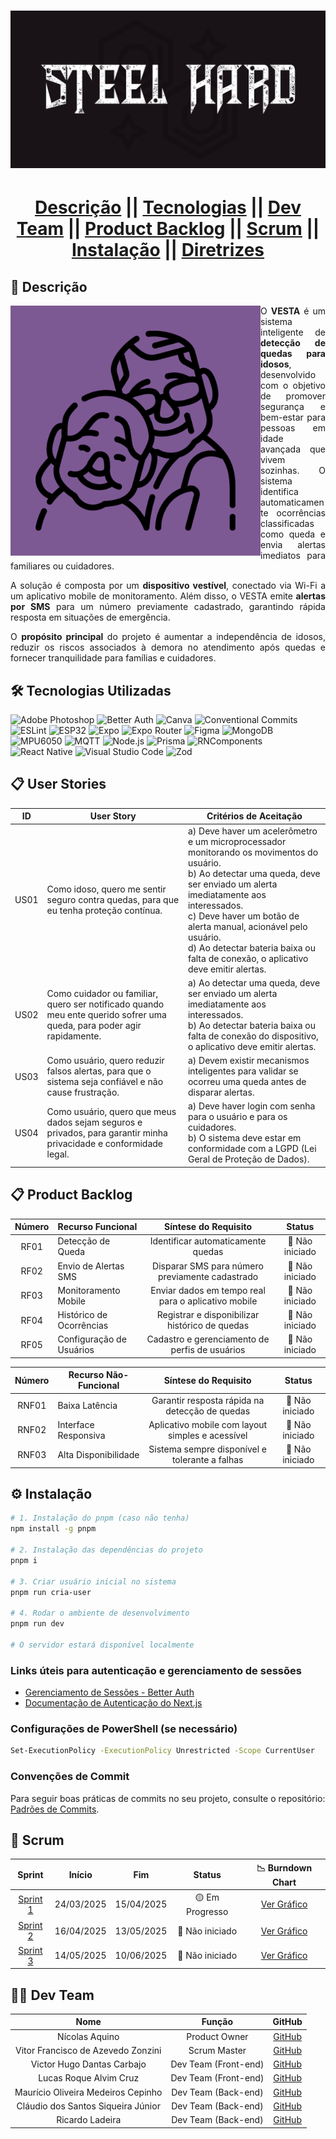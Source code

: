 # ![Imagem de Capa](assets/steelhard-logo-prototype.png)

<div align="center">
<h1>
<a href="#descrição">Descrição</a> || 
<a href="#tecnologias">Tecnologias</a> || 
<a href="#dev-team">Dev Team</a> || 
<a href="#product-backlog">Product Backlog</a> || 
<a href="#scrum">Scrum</a> || 
<a href="#instalação">Instalação</a> || 
<a href="public/docs/ABP_VESTA.pdf">Diretrizes</a>
</h1>
</div>

## 📝 Descrição


<img src="assets/vesta-logo.png" min-width="400px" max-width="400px" width="400px" align="left" alt="Logo do VESTA">

<div style="text-align: justify;">
  <p style="text-align: justify;">
    O <strong>VESTA</strong> é um sistema inteligente de <strong>detecção de quedas para idosos</strong>, desenvolvido com o objetivo de promover segurança e bem-estar para pessoas em idade avançada que vivem sozinhas. O sistema identifica automaticamente ocorrências classificadas como queda e envia alertas imediatos para familiares ou cuidadores.
  </p>
  <p style="text-align: justify;">
    A solução é composta por um <strong>dispositivo vestível</strong>, conectado via Wi-Fi a um aplicativo mobile de monitoramento. Além disso, o VESTA emite <strong>alertas por SMS</strong> para um número previamente cadastrado, garantindo rápida resposta em situações de emergência.
  </p>
  <p style="text-align: justify;">
    O <strong>propósito principal</strong> do projeto é aumentar a independência de idosos, reduzir os riscos associados à demora no atendimento após quedas e fornecer tranquilidade para famílias e cuidadores.
  </p>
</div>

## 🛠️ Tecnologias Utilizadas

![Adobe Photoshop](https://img.shields.io/badge/Adobe%20Photoshop-31A8FF?style=for-the-badge&logo=adobe-photoshop&logoColor=white)
![Better Auth](https://img.shields.io/badge/Better%20Auth-4CAF50?style=for-the-badge&logo=auth0&logoColor=white)
![Canva](https://img.shields.io/badge/Canva-00C4CC?style=for-the-badge&logo=canva&logoColor=white)
![Conventional Commits](https://img.shields.io/badge/Conventional%20Commits-FE5196?style=for-the-badge&logo=git&logoColor=white)
![ESLint](https://img.shields.io/badge/ESLint-4B32C3?style=for-the-badge&logo=eslint&logoColor=white)
![ESP32](https://img.shields.io/badge/ESP32-000000?style=for-the-badge&logo=espressif&logoColor=white)
![Expo](https://img.shields.io/badge/Expo-000020?style=for-the-badge&logo=expo&logoColor=white)
![Expo Router](https://img.shields.io/badge/Expo%20Router-4630EB?style=for-the-badge&logo=react&logoColor=white)
![Figma](https://img.shields.io/badge/Figma-F24E1E?style=for-the-badge&logo=figma&logoColor=white)
![MongoDB](https://img.shields.io/badge/MongoDB-47A248?style=for-the-badge&logo=mongodb&logoColor=white)
![MPU6050](https://img.shields.io/badge/MPU6050-FF6F00?style=for-the-badge&logo=sensor&logoColor=white)
![MQTT](https://img.shields.io/badge/MQTT-660066?style=for-the-badge&logo=eclipse-mosquitto&logoColor=white)
![Node.js](https://img.shields.io/badge/Node.js-6DA55F?style=for-the-badge&logo=node.js&logoColor=white)
![Prisma](https://img.shields.io/badge/Prisma-3982CE?style=for-the-badge&logo=prisma&logoColor=white)
![RNComponents](https://img.shields.io/badge/RNComponents-61DAFB?style=for-the-badge&logo=react&logoColor=white)
![React Native](https://img.shields.io/badge/React%20Native-20232A?style=for-the-badge&logo=react&logoColor=61DAFB)
![Visual Studio Code](https://img.shields.io/badge/Visual%20Studio%20Code-0078d7?style=for-the-badge&logo=visual-studio-code&logoColor=white)
![Zod](https://img.shields.io/badge/Zod-3068B7?style=for-the-badge&logo=typescript&logoColor=white)

## 📋 User Stories

| ID    | User Story | Critérios de Aceitação |
|-------|------------|----------------------|
| US01  | Como idoso, quero me sentir seguro contra quedas, para que eu tenha proteção contínua. | a) Deve haver um acelerômetro e um microprocessador monitorando os movimentos do usuário.<br>b) Ao detectar uma queda, deve ser enviado um alerta imediatamente aos interessados.<br>c) Deve haver um botão de alerta manual, acionável pelo usuário.<br>d) Ao detectar bateria baixa ou falta de conexão, o aplicativo deve emitir alertas. |
| US02  | Como cuidador ou familiar, quero ser notificado quando meu ente querido sofrer uma queda, para poder agir rapidamente. | a) Ao detectar uma queda, deve ser enviado um alerta imediatamente aos interessados.<br>b) Ao detectar bateria baixa ou falta de conexão do dispositivo, o aplicativo deve emitir alertas. |
| US03  | Como usuário, quero reduzir falsos alertas, para que o sistema seja confiável e não cause frustração. | a) Devem existir mecanismos inteligentes para validar se ocorreu uma queda antes de disparar alertas. |
| US04  | Como usuário, quero que meus dados sejam seguros e privados, para garantir minha privacidade e conformidade legal. | a) Deve haver login com senha para o usuário e para os cuidadores.<br>b) O sistema deve estar em conformidade com a LGPD (Lei Geral de Proteção de Dados). |

## 📋 Product Backlog
| Número | Recurso Funcional           | Síntese do Requisito                                         | Status          |
|:------:|-----------------------------|:------------------------------------------------------------:|:---------------:|
|  RF01  | Detecção de Queda           | Identificar automaticamente quedas                           | 🔴 Não iniciado |
|  RF02  | Envio de Alertas SMS        | Disparar SMS para número previamente cadastrado              | 🔴 Não iniciado |
|  RF03  | Monitoramento Mobile        | Enviar dados em tempo real para o aplicativo mobile          | 🔴 Não iniciado |
|  RF04  | Histórico de Ocorrências    | Registrar e disponibilizar histórico de quedas               | 🔴 Não iniciado |
|  RF05  | Configuração de Usuários    | Cadastro e gerenciamento de perfis de usuários               | 🔴 Não iniciado |

| Número  | Recurso Não-Funcional       | Síntese do Requisito                                         | Status          |
|:-------:|-----------------------------|:------------------------------------------------------------:|:---------------:|
|  RNF01  | Baixa Latência              | Garantir resposta rápida na detecção de quedas               | 🔴 Não iniciado |
|  RNF02  | Interface Responsiva        | Aplicativo mobile com layout simples e acessível             | 🔴 Não iniciado |
|  RNF03  | Alta Disponibilidade        | Sistema sempre disponível e tolerante a falhas               | 🔴 Não iniciado |


## ⚙️ Instalação

```bash
# 1. Instalação do pnpm (caso não tenha)
npm install -g pnpm

# 2. Instalação das dependências do projeto
pnpm i

# 3. Criar usuário inicial no sistema
pnpm run cria-user

# 4. Rodar o ambiente de desenvolvimento
pnpm run dev

# O servidor estará disponível localmente
```

### Links úteis para autenticação e gerenciamento de sessões

- [Gerenciamento de Sessões - Better Auth](https://www.better-auth.com/docs/concepts/session-management#get-session)
- [Documentação de Autenticação do Next.js](https://nextjs.org/docs/pages/building-your-application/authentication)

### Configurações de PowerShell (se necessário)

```bash
Set-ExecutionPolicy -ExecutionPolicy Unrestricted -Scope CurrentUser
```

### Convenções de Commit


Para seguir boas práticas de commits no seu projeto, consulte o repositório:  
[Padrões de Commits](https://github.com/iuricode/padroes-de-commits).

## 🔄 Scrum
| Sprint                                    | Início     | Fim        | Status           | 📉 Burndown Chart                                        |
|:-----------------------------------------:|:----------:|:----------:|:----------------:|:---------------------------------------------------------:|
| [Sprint 1](public/docs/sprintbacklog1.md) | 24/03/2025 | 15/04/2025 | 🟡 Em Progresso | [Ver Gráfico](public/docs/Burndown/Burndown_Sprint_1.png) |
| [Sprint 2](public/docs/sprintbacklog2.md) | 16/04/2025 | 13/05/2025 | 🔴 Não iniciado | [Ver Gráfico](public/docs/Burndown/Burndown_Sprint_2.png) |
| [Sprint 3](public/docs/sprintbacklog3.md) | 14/05/2025 | 10/06/2025 | 🔴 Não iniciado | [Ver Gráfico](public/docs/Burndown/Burndown_Sprint_3.png) |

## 👨‍💻 Dev Team

| Nome                               | Função              | GitHub                                          |
|:----------------------------------:|:-------------------:|:-----------------------------------------------:|
| Nícolas Aquino                     | Product Owner       | [GitHub](https://github.com/Nickaqui)           |
| Vitor Francisco de Azevedo Zonzini | Scrum Master        | [GitHub](https://github.com/frevisto)           |
| Victor Hugo Dantas Carbajo         | Dev Team (Front-end)| [GitHub](https://github.com/Victor-Carbajo-DSM) |
| Lucas Roque Alvim Cruz             | Dev Team (Front-end)| [GitHub](https://github.com/lucasroqe)          |
| Maurício Oliveira Medeiros Cepinho | Dev Team (Back-end) | [GitHub](https://github.com/maucepinho)         |
| Cláudio dos Santos Siqueira Júnior | Dev Team (Back-end) | [GitHub](https://github.com/claudsaints)        |
| Ricardo Ladeira                    | Dev Team (Back-end) | [GitHub](https://github.com/rladeiraFatec)      |
